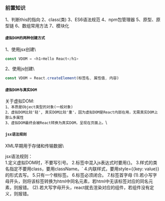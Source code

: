 <!--
 * @Descripttion: 
 * @Author: Gorgio.Liu
 * @version: 
 * @Date: 2023-03-18 09:06:01
 * @LastEditors: Gorgio.Liu
 * @LastEditTime: 2023-03-18 10:13:21
-->
### 前置知识
1、判断this的指向
2、class(类)
3、ES6语法规范
4、npm包管理器
5、原型、原型链
6、数组常用方法
7、模块化

#### `虚拟DOM的两种创建方式`
1、使用jsx创建\
```js
const VDOM = <h1>Hello React</h1>
```
2、使用js创建\
```js
const VDOM = React.createElement(标签名, 属性值, 内容)
```

#### `虚拟DOM与真实DOM`
关于虚拟DOM:\
  `1、本质是Object类型的对象(一般对象)`\
  `2、虚拟DOM比较'轻', 真实DOM比较'重'，因为虚拟DOM是React内部在用，无需真实DOM上那么多属性`\
  `3、虚拟DOM最终会被React转换为真实DOM，呈现在页面上。`\

#### `jsx语法规则`
XML早期用于存储和传输数据\

jsx语法规则：\
  1.定义虚拟DOM时，不要写引号。
  2.标签中混入js表达式时要用{}。
  3.样式的类名指定不要用class，要用className。`
  4.内联样式，要用style={{key: value}} 的形式去写。
  5.只有一个根标签。
  6.标签必须闭合。
  7.标签首字母
    (1).若小写字母开头，则将该标签转换为html中同名元素，若html中无该标签对应的同名元素，则报错。
    (2).若大写字母开头，react就去渲染对应的组件，若组件没有定义，则报错。
